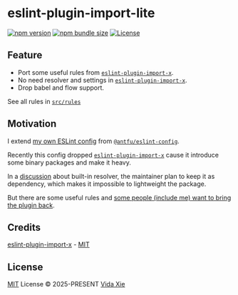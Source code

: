 # eslint-plugin-import-lite

[![npm version][npm-version-src]][npm-version-href]
[![npm bundle size][npm-bundle-size-src]][npm-bundle-size-href]
[![License][license-src]][license-href]

## Feature

- Port some useful rules from [`eslint-plugin-import-x`](https://github.com/un-ts/eslint-plugin-import-x).
- No need resolver and settings in [`eslint-plugin-import-x`](https://github.com/un-ts/eslint-plugin-import-x).
- Drop babel and flow support.

See all rules in [`src/rules`](./src/rules)

## Motivation

I extend [my own ESLint config](https://github.com/9romise/eslint-config) from [`@antfu/eslint-config`](https://github.com/antfu/eslint-config).

Recently this config dropped [`eslint-plugin-import-x`](https://github.com/un-ts/eslint-plugin-import-x) cause it introduce some binary packages and make it heavy.

In a [discussion]((https://github.com/9romise/eslint-import-resolver-oxc/issues/87#issuecomment-2945162572)) about built-in resolver, the maintainer plan to keep it as dependency, which makes it impossible to lightweight the package.

But there are some useful rules and [some people (include me) want to bring the plugin back](https://github.com/antfu/eslint-config/issues/720).

## Credits

[eslint-plugin-import-x](https://github.com/un-ts/eslint-plugin-import-x) - [MIT](https://github.com/un-ts/eslint-plugin-import-x/blob/master/LICENSE)

## License

[MIT](./LICENSE) License &copy; 2025-PRESENT [Vida Xie](https://github.com/9romise)

<!-- Badges -->

[npm-version-src]: https://img.shields.io/npm/v/eslint-plugin-import-lite
[npm-version-href]: https://npmjs.com/package/eslint-plugin-import-lite
[npm-bundle-size-src]: https://img.shields.io/npm/unpacked-size/eslint-plugin-import-lite
[npm-bundle-size-href]: https://npmjs.com/package/eslint-plugin-import-lite
[license-src]: https://img.shields.io/npm/l/eslint-plugin-import-lite
[license-href]: https://opensource.org/licenses/MIT
